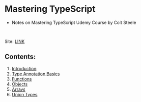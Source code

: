 ﻿# Mastering TypeScript

- Notes on Mastering TypeScript Udemy Course by Colt Steele
<br>

Site: [LINK](https://kellen-linse.github.io/TypeScript_Notes/)

## Contents:

1. [Introduction](1_Intro/notes.md)
2. [Type Annotation Basics](3_Type_Annotation_Basics/notes.md)
3. [Functions](4_Functions/notes.md)
4. [Objects](5_Object_Types/notes.md)
5. [Arrays](6_Array_Types/notes.md)
6. [Union Types](7_Union_Types/notes.md)